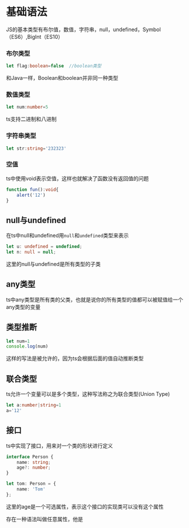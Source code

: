 # 基础语法

JS的基本类型有布尔值，数值，字符串，null，undefined，Symbol（ES6）,BigInt（ES10）

### 布尔类型

```ts
let flag:boolean=false  //boolean类型
```

和Java一样，Boolean和boolean并非同一种类型

### 数值类型

```ts
let num:number=5
```

ts支持二进制和八进制

### 字符串类型

```ts
let str:string='232323'
```

### 空值

ts中使用void表示空值，这样也就解决了函数没有返回值的问题

```ts
function fun():void{
	alert('12')
}
```

## null与undefined

在ts中null和undefined用`null`和`undefined`类型来表示

```ts
let u: undefined = undefined;
let n: null = null;
```

这里的null与undefined是所有类型的子类

## any类型

ts中any类型是所有类的父类，也就是说你的所有类型的值都可以被赋值给一个any类型的变量

## 类型推断

```ts
let num=1  
console.log(num)
```

这样的写法是被允许的，因为ts会根据后面的值自动推断类型

## 联合类型

ts允许一个变量可以是多个类型，这种写法称之为联合类型(Union Type)

```ts
let a:number|string=1
a='12'
```

## 接口

ts中实现了接口，用来对一个类的形状进行定义

```ts
interface Person {
    name: string;
    age?: number;
}

let tom: Person = {
    name: 'Tom'
};
```

这里的age是一个可选属性，表示这个接口的实现类可以没有这个属性

存在一种语法叫做任意属性，他是

```
```